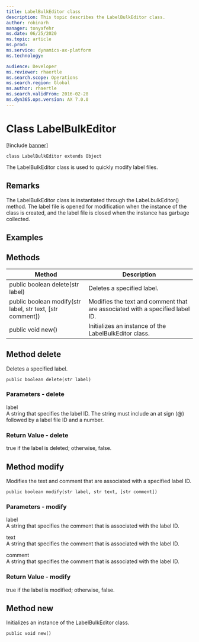 ```yaml
---
title: LabelBulkEditor class
description: This topic describes the LabelBulkEditor class.
author: robinarh
manager: tonyafehr
ms.date: 06/25/2020
ms.topic: article
ms.prod: 
ms.service: dynamics-ax-platform
ms.technology: 

audience: Developer
ms.reviewer: rhaertle
ms.search.scope: Operations
ms.search.region: Global
ms.author: rhaertle
ms.search.validFrom: 2016-02-28
ms.dyn365.ops.version: AX 7.0.0
---
```


# Class LabelBulkEditor

[!include [banner](../includes/banner.md)]

```xpp
class LabelBulkEditor extends Object
```

The LabelBulkEditor class is used to quickly modify label files.

## Remarks

The LabelBulkEditor class is instantiated through the Label.bulkEditor() method. The label file is opened for modification when the instance of the class is created, and the label file is closed when the instance has garbage collected.

## Examples

## Methods

| Method                                                      | Description                                                                  |
|-------------------------------------------------------------|------------------------------------------------------------------------------|
| public boolean delete(str label)                            | Deletes a specified label.                                                   |
| public boolean modify(str label, str text, \[str comment\]) | Modifies the text and comment that are associated with a specified label ID. |
| public void new()                                           | Initializes an instance of the LabelBulkEditor class.                        |

## Method delete

Deletes a specified label.

```xpp
public boolean delete(str label)
```

### Parameters - delete

label  
A string that specifies the label ID. The string must include an at sign (@) followed by a label file ID and a number.

### Return Value - delete

true if the label is deleted; otherwise, false.

## Method modify

Modifies the text and comment that are associated with a specified label ID.

```xpp
public boolean modify(str label, str text, [str comment])
```

### Parameters - modify

label  
A string that specifies the comment that is associated with the label ID.

<!-- -->

text  
A string that specifies the comment that is associated with the label ID.

<!-- -->

comment  
A string that specifies the comment that is associated with the label ID.

### Return Value - modify

true if the label is modified; otherwise, false.

## Method new

Initializes an instance of the LabelBulkEditor class.

```xpp
public void new()
```

